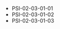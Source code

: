 <!--
    ATTENTION: This file was generated via gradle!
               Do NOT manually edit this file! Any such changes will be overwritten!
-->
* PSI-02-03-01-01
* PSI-02-03-01-02
* PSI-02-03-01-03
